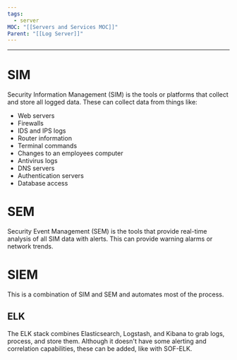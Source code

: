 ```yaml
---
tags:
  - server
MOC: "[[Servers and Services MOC]]"
Parent: "[[Log Server]]"
---
```

-- --
# SIM

Security Information Management (SIM) is the tools or platforms that collect and store all logged data. These can collect data from things like:

- Web servers
- Firewalls
- IDS and IPS logs
- Router information
- Terminal commands
- Changes to an employees computer
- Antivirus logs
- DNS servers
- Authentication servers
- Database access

# SEM

Security Event Management (SEM) is the tools that provide real-time analysis of all SIM data with alerts. This can provide warning alarms or network trends.

# SIEM

This is a combination of SIM and SEM and automates most of the process. 

## ELK

The ELK stack combines Elasticsearch, Logstash, and Kibana to grab logs, process, and store them. Although it doesn't have some alerting and correlation capabilities, these can be added, like with SOF-ELK.